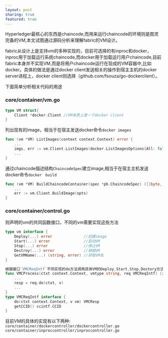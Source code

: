 ```yaml
---
layout: post
sharing: true
featured: true
---
```


Hyperledger最核心的东西是chaincode,而用来运行chaincode的环境则是图灵完备的VM,本文试图通过源码分析来理解fabric的VM设计。

fabric从设计上是支持vm的多种实现的，目前可选择的有inproc和docker，inproc用于加载运行系统chaincode,而docker用于加载运行用户chaincode,目前
fabric本身并不实现VM,而是将用户chaincode运行在现成的VM容器中,比如docker。具体的做法是通过docker client发送相关的操作到宿主主机的docker server进程上，docker client则选择（github.com/fsouza/go-dockerclient）。

<!--more-->
下面简单分析相关代码的用途

### core/container/vm.go
```go
type VM struct{  
    Client *docker.Client //VM本质上是一个docker client  
}
```

列出现有的image，相当于在宿主发送docker命令`docker images`  
```go
func (vm *VM) ListImages(context context.Context) error {
    ...
    imgs, err := vm.Client.ListImages(docker.ListImagesOptions{All: false})
    ...
}
```

通过chaincode描述结构`ChaincodeSpec`建立image,相当于在宿主主机发送docker命令`docker　build`  
```go
func (vm *VM) BuildChaincodeContainer(spec *pb.ChaincodeSpec) ([]byte, error){
    ...
    err := vm.Client.BuildImage(opts)
}
```

### core/container/control.go  
则声明的vm的共同函数接口，不同的vm需要实现这些方法
```go
type vm interface {
	Deploy(...) error              //创建image
	Start(...) error               //启动VM
	Stop(...) error                //停止VM
	Destroy(...) error             //销毁VM
	GetVMName(...) (string, error) //获取VM名
}

根据接口`VMCReqIntf`不同实现的do方法调用具体VM的Deploy,Start,Stop,Destory方法
func VMCProcess(ctxt context.Context, vmtype string, req VMCReqIntf) (interface{}, error) {
    ...
    resp = req.do(ctxt, v)
    ...
}
type VMCReqIntf interface {
	do(ctxt context.Context, v vm) VMCResp
	getCCID() ccintf.CCID
}

```
目前VM的具体的实现有以下两种:  
`core/container/dockercontroller/dockercontroller.go`  
`core/container/inproccontroller/inproccontroller.go`


